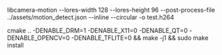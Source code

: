libcamera-motion --lores-width 128 --lores-height 96 --post-process-file ../assets/motion_detect.json --inline --circular -o test.h264

cmake .. -DENABLE_DRM=1 -DENABLE_X11=0 -DENABLE_QT=0 -DENABLE_OPENCV=0 -DENABLE_TFLITE=0 && make -j1 && sudo make install
